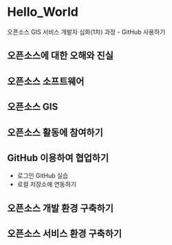 # Hello_World
오픈소스 GIS 서비스 개발자 심화(1차) 과정 - GitHub 사용하기

## 오픈소스에 대한 오해와 진실

## 오픈소스 소프트웨어

## 오픈소스 GIS

## 오픈소스 활동에 참여하기

## GitHub 이용하여 협업하기
- 로그인 GitHub 실습
- 로컬 저장소에 연동하기

## 오픈소스 개발 환경 구축하기

## 오픈소스 서비스 환경 구축하기
